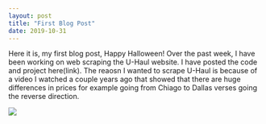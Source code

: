 ```yaml
---
layout: post
title: "First Blog Post"
date: 2019-10-31
---
```

Here it is, my first blog post, Happy Halloween!
Over the past week, I have been working on web scraping the U-Haul website. I have posted the code and project here(link). 
The reaosn I wanted to scrape U-Haul is because of a video I watched a couple years ago that showed that there are huge 
differences in prices for example going from Chiago to Dallas verses going the reverse direction. 
<div class='tableauPlaceholder' id='viz1572536560936' style='position: relative'><noscript><a href='#'><img alt=' ' src='https:&#47;&#47;public.tableau.com&#47;static&#47;images&#47;we&#47;webscrapinguhaulprices&#47;Dashboard1&#47;1_rss.png' style='border: none' /></a></noscript><object class='tableauViz'  style='display:none;'><param name='host_url' value='https%3A%2F%2Fpublic.tableau.com%2F' /> <param name='embed_code_version' value='3' /> <param name='site_root' value='' /><param name='name' value='webscrapinguhaulprices&#47;Dashboard1' /><param name='tabs' value='no' /><param name='toolbar' value='yes' /><param name='static_image' value='https:&#47;&#47;public.tableau.com&#47;static&#47;images&#47;we&#47;webscrapinguhaulprices&#47;Dashboard1&#47;1.png' /> <param name='animate_transition' value='yes' /><param name='display_static_image' value='yes' /><param name='display_spinner' value='yes' /><param name='display_overlay' value='yes' /><param name='display_count' value='yes' /></object></div>                <script type='text/javascript'>                    var divElement = document.getElementById('viz1572536560936');                    var vizElement = divElement.getElementsByTagName('object')[0];                    if ( divElement.offsetWidth > 800 ) { vizElement.style.width='100%';vizElement.style.height=(divElement.offsetWidth*0.75)+'px';} else if ( divElement.offsetWidth > 500 ) { vizElement.style.width='100%';vizElement.style.height=(divElement.offsetWidth*0.75)+'px';} else { vizElement.style.width='100%';vizElement.style.height='727px';}                     var scriptElement = document.createElement('script');                    scriptElement.src = 'https://public.tableau.com/javascripts/api/viz_v1.js';                    vizElement.parentNode.insertBefore(scriptElement, vizElement);                </script>

